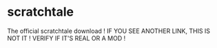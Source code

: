 # scratchtale
The official scratchtale download ! IF YOU SEE ANOTHER LINK, THIS IS NOT IT ! VERIFY IF IT'S REAL OR A MOD !
